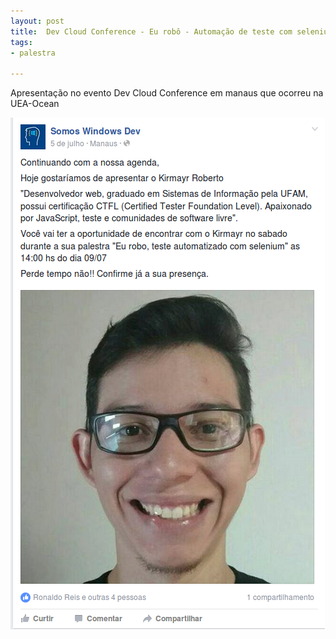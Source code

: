 ```yaml
---
layout: post
title:  Dev Cloud Conference - Eu robô - Automação de teste com selenium
tags:
- palestra

---
```


Apresentação no evento Dev Cloud Conference em manaus que ocorreu na UEA-Ocean


<script async class="speakerdeck-embed" data-id="3eb79af33ca7497aa63af08ab4cb5e70" data-ratio="1.33333333333333" src="//speakerdeck.com/assets/embed.js"></script>
 
![image](assets/images/palestra4.png)
